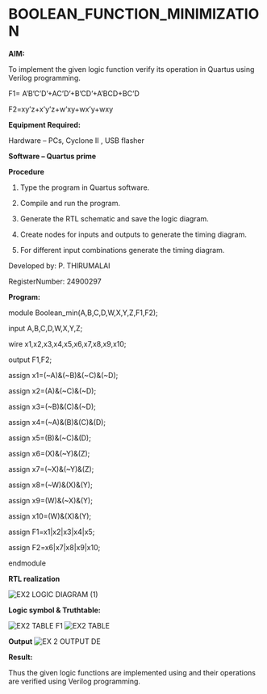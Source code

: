 # BOOLEAN_FUNCTION_MINIMIZATION

**AIM:**

To implement the given logic function verify its operation in Quartus using Verilog programming.

F1= A’B’C’D’+AC’D’+B’CD’+A’BCD+BC’D 

F2=xy’z+x’y’z+w’xy+wx’y+wxy

**Equipment Required:**

Hardware – PCs, Cyclone II , USB flasher

**Software – Quartus prime**

**Procedure**

1.	Type the program in Quartus software.

2.	Compile and run the program.

3.	Generate the RTL schematic and save the logic diagram.

4.	Create nodes for inputs and outputs to generate the timing diagram.

5.	For different input combinations generate the timing diagram.

Developed by: P. THIRUMALAI 


RegisterNumber: 24900297


**Program:**

module Boolean_min(A,B,C,D,W,X,Y,Z,F1,F2);

input A,B,C,D,W,X,Y,Z;

wire x1,x2,x3,x4,x5,x6,x7,x8,x9,x10;

output F1,F2;

assign x1=(~A)&(~B)&(~C)&(~D);

assign x2=(A)&(~C)&(~D);

assign x3=(~B)&(C)&(~D);

assign x4=(~A)&(B)&(C)&(D);

assign x5=(B)&(~C)&(D);

assign x6=(X)&(~Y)&(Z);

assign x7=(~X)&(~Y)&(Z);

assign x8=(~W)&(X)&(Y);

assign x9=(W)&(~X)&(Y);

assign x10=(W)&(X)&(Y);

assign F1=x1|x2|x3|x4|x5;

assign F2=x6|x7|x8|x9|x10;

endmodule





**RTL realization**

![EX2 LOGIC DIAGRAM (1)](https://github.com/user-attachments/assets/e1134829-3f1f-412e-a721-b3e16835c394)



**Logic symbol & Truthtable:**

![EX2 TABLE F1](https://github.com/user-attachments/assets/8793e451-e24e-4161-91b5-cb22c4ff1b13)
![EX2 TABLE](https://github.com/user-attachments/assets/414c5025-e6e0-443c-a9b1-5c66d19e7a66)


**Output**
![EX 2 OUTPUT DE](https://github.com/user-attachments/assets/667f12d0-eb72-47ef-bae5-2f7b2f975ef5)


**Result:**

Thus the given logic functions are implemented using and their operations are verified using Verilog programming.

